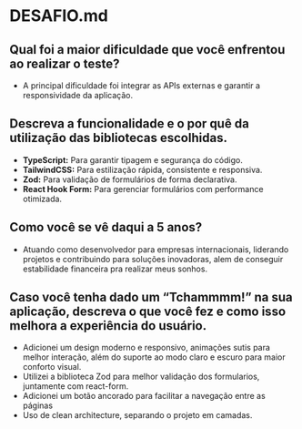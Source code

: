 # DESAFIO.md

## Qual foi a maior dificuldade que você enfrentou ao realizar o teste?
- A principal dificuldade foi integrar as APIs externas e garantir a responsividade da aplicação.

## Descreva a funcionalidade e o por quê da utilização das bibliotecas escolhidas.
- **TypeScript:** Para garantir tipagem e segurança do código.
- **TailwindCSS:** Para estilização rápida, consistente e responsiva.
- **Zod:** Para validação de formulários de forma declarativa.
- **React Hook Form:** Para gerenciar formulários com performance otimizada.

## Como você se vê daqui a 5 anos?
- Atuando como desenvolvedor para empresas internacionais, liderando projetos e contribuindo para soluções inovadoras, alem de conseguir estabilidade financeira pra realizar meus sonhos.

## Caso você tenha dado um “Tchammmm!” na sua aplicação, descreva o que você fez e como isso melhora a experiência do usuário.
- Adicionei um design moderno e responsivo, animações sutis para melhor interação, além do suporte ao modo claro e escuro para maior conforto visual.
- Utilizei a biblioteca Zod para melhor validação dos formularios, juntamente com react-form.
- Adicionei um botão ancorado para facilitar a navegação entre as páginas
- Uso de clean architecture, separando o projeto em camadas.


